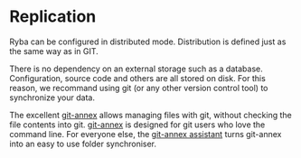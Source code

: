 
# Replication

Ryba can be configured in distributed mode. Distribution is defined just as the
same way as in GIT.

There is no dependency on an external storage such as a database. Configuration,
source code and others are all stored on disk. For this reason, we recommand
using git (or any other version control tool) to synchronize your data.

The excellent [git-annex] allows managing files with git, without checking the
file contents into git. [git-annex] is designed for git users who love the
command line. For everyone else, the [git-annex assistant] turns git-annex into
an easy to use folder synchroniser.

[git-annex assistant]: http://git-annex.branchable.com/assistant/
[git-annex]: http://git-annex.branchable.com/
